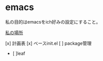 # emacs
私の目的はemacsをich好みの設定にすること。

[私の場所](https://github.com/ich747/emacs.git)


[x] 計画表
[x] ベースinit.el
[ ] package管理
  - [ ]leaf
